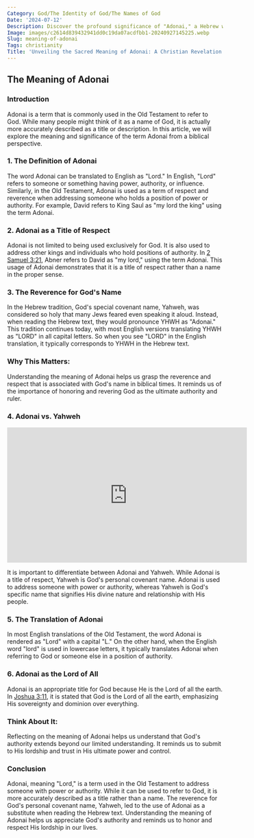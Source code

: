 ```yaml
---
Category: God/The Identity of God/The Names of God
Date: '2024-07-12'
Description: Discover the profound significance of "Adonai," a Hebrew word used to refer to God, in this enlightening article exploring its spiritual and cultural meanings.
Image: images/c2614d839432941dd0c19da07acdfbb1-20240927145225.webp
Slug: meaning-of-adonai
Tags: christianity
Title: 'Unveiling the Sacred Meaning of Adonai: A Christian Revelation'
---
```


## The Meaning of Adonai

### Introduction

Adonai is a term that is commonly used in the Old Testament to refer to God. While many people might think of it as a name of God, it is actually more accurately described as a title or description. In this article, we will explore the meaning and significance of the term Adonai from a biblical perspective.

### 1. The Definition of Adonai

The word Adonai can be translated to English as "Lord." In English, "Lord" refers to someone or something having power, authority, or influence. Similarly, in the Old Testament, Adonai is used as a term of respect and reverence when addressing someone who holds a position of power or authority. For example, David refers to King Saul as "my lord the king" using the term Adonai.

### 2. Adonai as a Title of Respect

Adonai is not limited to being used exclusively for God. It is also used to address other kings and individuals who hold positions of authority. In [2 Samuel 3:21](https://www.bibleref.com/2-Samuel/3/2-Samuel-3-21.html), Abner refers to David as "my lord," using the term Adonai. This usage of Adonai demonstrates that it is a title of respect rather than a name in the proper sense.

### 3. The Reverence for God's Name

In the Hebrew tradition, God's special covenant name, Yahweh, was considered so holy that many Jews feared even speaking it aloud. Instead, when reading the Hebrew text, they would pronounce YHWH as "Adonai." This tradition continues today, with most English versions translating YHWH as "LORD" in all capital letters. So when you see "LORD" in the English translation, it typically corresponds to YHWH in the Hebrew text.

### Why This Matters:

Understanding the meaning of Adonai helps us grasp the reverence and respect that is associated with God's name in biblical times. It reminds us of the importance of honoring and revering God as the ultimate authority and ruler.

### 4. Adonai vs. Yahweh


<iframe width="560" height="315" src="https://www.youtube.com/embed/aINql-Vyuak" frameborder="0" allow="autoplay; encrypted-media" allowfullscreen></iframe>


It is important to differentiate between Adonai and Yahweh. While Adonai is a title of respect, Yahweh is God's personal covenant name. Adonai is used to address someone with power or authority, whereas Yahweh is God's specific name that signifies His divine nature and relationship with His people.

### 5. The Translation of Adonai

In most English translations of the Old Testament, the word Adonai is rendered as "Lord" with a capital "L." On the other hand, when the English word "lord" is used in lowercase letters, it typically translates Adonai when referring to God or someone else in a position of authority.

### 6. Adonai as the Lord of All

Adonai is an appropriate title for God because He is the Lord of all the earth. In [Joshua 3:11](https://www.bibleref.com/Joshua/3/Joshua-3-11.html), it is stated that God is the Lord of all the earth, emphasizing His sovereignty and dominion over everything.

### Think About It:

Reflecting on the meaning of Adonai helps us understand that God's authority extends beyond our limited understanding. It reminds us to submit to His lordship and trust in His ultimate power and control.

### Conclusion

Adonai, meaning "Lord," is a term used in the Old Testament to address someone with power or authority. While it can be used to refer to God, it is more accurately described as a title rather than a name. The reverence for God's personal covenant name, Yahweh, led to the use of Adonai as a substitute when reading the Hebrew text. Understanding the meaning of Adonai helps us appreciate God's authority and reminds us to honor and respect His lordship in our lives.